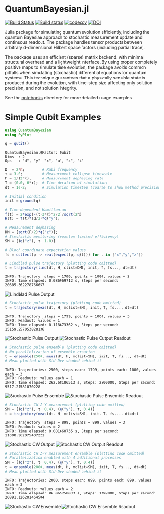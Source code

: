 # QuantumBayesian.jl

[![Build Status](https://travis-ci.org/justindressel/QuantumBayesian.jl.svg?branch=master)](https://travis-ci.org/justindressel/QuantumBayesian.jl)
[![Build status](https://ci.appveyor.com/api/projects/status/n15qirnjmygpqqwa?svg=true)](https://ci.appveyor.com/project/justindressel/quantumbayesian-jl)
[![codecov](https://codecov.io/gh/justindressel/QuantumBayesian.jl/branch/master/graph/badge.svg)](https://codecov.io/gh/justindressel/QuantumBayesian.jl)
[![DOI](https://zenodo.org/badge/74835141.svg)](https://zenodo.org/badge/latestdoi/74835141)

Julia package for simulating quantum evolution efficiently, including the quantum Bayesian approach to stochastic measurement update and continuous readout. The package handles tensor products between arbitrary d-dimensional Hilbert space factors (including partial trace).

The package uses an efficient (sparse) matrix backend, with minimal structural overhead and a lightweight interface. By using proper completely positive maps to simulate time evolution, the package avoids common pitfalls when simulating (stochastic) differential equations for quantum systems. This technique guarantees that a physically sensible state is produced during the evolution, with time-step size affecting only solution precision, and not solution integrity.

See the [notebooks](notebooks) directory for more detailed usage examples.

# Simple Qubit Examples
```julia
using QuantumBayesian
using PyPlot

q = qubit()
```

    QuantumBayesian.QFactor: Qubit
    Dims  : 2
    Ops   : "d", "y", "x", "u", "z", "i"

```julia
Ω  = 2*π;        # Rabi frequency
τ = 3.0;         # Measurement collapse timescale
Γ = 1/(2*τ);     # Measurement dephasing rate
T = (0.0, 6*τ);  # Time duration of simulation;
dt = 1e-2;       # Simulation timestep (coarse to show method precision)

# Initial condition
init = ground(q)

# Time-dependent Hamiltonian
f(t) = 2*exp(-(t-3*τ)^2/2)/sqrt(2π)
H(t) = f(t)*(Ω/2)*q("y");

# Measurement dephasing
DM = [sqrt(Γ/2)*q("z")];
# Stochastic monitoring (quantum-limited efficiency)
SM = [(q("z"), τ, 1.0)]

# Bloch coordinate expectation values 
fs = collect(ρ -> real(expect(ρ, q(l))) for l in ["x","y","z"])

# Lindblad pulse trajectory (plotting code omitted)
t = trajectory(lind(dt, H, clist=DM), init, T, fs..., dt=dt)
```

    INFO: Trajectory: steps = 1799, points = 1000, values = 3
    INFO: Time elapsed: 0.086969712 s, Steps per second: 20685.362278766657

![Lindblad Pulse Output](img/BlochRabiPulse.png)

```julia
# Stochastic pulse trajectory (plotting code omitted)
t = trajectory(meas(dt, H, mclist=SM), init, T, fs..., dt=dt)
```

    INFO: Trajectory: steps = 1799, points = 1000, values = 3
    INFO: Readout: values = 1
    INFO: Time elapsed: 0.118673362 s, Steps per second: 15159.257053828136

![Stochastic Pulse Output](img/BlochRabiPulseStochastic.png)
![Stochastic Pulse Output Readout](img/BlochRabiPulseStochasticReadout.png)

```julia
# Stochastic pulse ensemble (plotting code omitted)
# No parallelization of ensemble creation
t = ensemble(2500, meas(dt, H, mclist=SM), init, T, fs..., dt=dt)
# Mean plotted with Std-Dev shaded behind it
```

    INFO: Trajectories: 2500, steps each: 1799, points each: 1000, values each = 3
    INFO: Readouts: values each = 1
    INFO: Time elapsed: 262.68186513 s, Steps: 2500000, Steps per second: 9517.21581070228

![Stochastic Pulse Ensemble](img/BlochRabiPulseAverage2500.png)
![Stochastic Pulse Ensemble Readout](img/BlochRabiPulseAverage2500Readout.png)


```julia
# Stochastic CW Z-Y measurement (plotting code omitted)
SM = [(q("z"), τ, 0.4), (q("y"), τ, 0.4)]
t = trajectory(meas(dt, H, mclist=SM), init, T, fs..., dt=dt)
```

    INFO: Trajectory: steps = 899, points = 899, values = 3
    INFO: Readout: values = 2
    INFO: Time elapsed: 0.081660735 s, Steps per second: 11008.962875487221

![Stochastic CW Output](img/BlochRabiCWStochasticZY.png)
![Stochastic CW Output Readout](img/BlochRabiCWStochasticZYReadout.png)

```julia
# Stochastic CW Z-Y measurement ensemble (plotting code omitted)
# Parallelization enabled with 4 additional processes
SM = [(q("z"), τ, 0.4), (q("y"), τ, 0.4)]
t = ensemble(2000, meas(dt, H, mclist=SM), init, T, fs..., dt=dt)
# Mean plotted with Std-Dev shaded behind it
```

    INFO: Trajectories: 2000, steps each: 899, points each: 899, values each = 3
    INFO: Readouts: values each = 2
    INFO: Time elapsed: 86.065250033 s, Steps: 1798000, Steps per second: 20891.126201464504

![Stochastic CW Ensemble](img/BlochRabiCWStochasticZYAverage2000.png)
![Stochastic CW Ensemble Readout](img/BlochRabiCWStochasticZYReadoutAverage2000.png)
